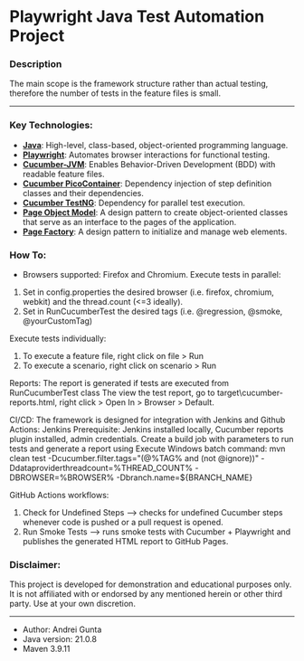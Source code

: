 # Playwright Java Test Automation Project

### Description

The main scope is the framework structure rather than actual testing, therefore the number of tests in the feature files
is small.

---

### Key Technologies:
- **[Java](https://docs.oracle.com/en/java/index.html)**: High-level, class-based, object-oriented programming language.
- **[Playwright](https://playwright.dev/java/)**: Automates browser interactions for functional testing.
- **[Cucumber-JVM](https://cucumber.io/)**: Enables Behavior-Driven Development (BDD) with readable feature files.
- **[Cucumber PicoContainer](https://github.com/cucumber/cucumber-jvm/tree/main/cucumber-picocontainer)**: Dependency injection of step definition classes and their dependencies.
- **[Cucumber TestNG](https://cucumber.io/docs/guides/parallel-execution/#testng)**: Dependency for parallel test execution.
- **[Page Object Model](https://www.guru99.com/page-object-model-pom-page-factory-in-selenium.html)**: A design pattern to create object-oriented classes that serve as an interface to the pages of the application.
- **[Page Factory](https://www.lambdatest.com/blog/page-factory-in-selenium/)**: A design pattern to initialize and manage web elements.

### How To:

- Browsers supported: Firefox and Chromium.
Execute tests in parallel:
1. Set in config.properties the desired browser (i.e. firefox, chromium, webkit) and the thread.count (<=3 ideally).
2. Set in RunCucumberTest the desired tags (i.e. @regression, @smoke, @yourCustomTag)

Execute tests individually:
1. To execute a feature file, right click on file > Run
2. To execute a scenario, right click on scenario > Run

Reports:
The report is generated if tests are executed from RunCucumberTest class
The view the test report, go to target\cucumber-reports.html, right click > Open In > Browser > Default.

CI/CD:
The framework is designed for integration with Jenkins and Github Actions:
Jenkins Prerequisite: Jenkins installed locally, Cucumber reports plugin installed, admin credentials.
Create a build job with parameters to run tests and generate a report using Execute Windows batch command:
mvn clean test -Dcucumber.filter.tags="(@%TAG% and (not @ignore))" -Ddataproviderthreadcount=%THREAD_COUNT% -DBROWSER=%BROWSER% -Dbranch.name=${BRANCH_NAME}

GitHub Actions workflows:

1. Check for Undefined Steps --> checks for undefined Cucumber steps whenever code is pushed or a pull request is
   opened.
2. Run Smoke Tests --> runs smoke tests with Cucumber + Playwright and publishes the generated HTML report to GitHub
   Pages.

### Disclaimer:
This project is developed for demonstration and educational purposes only.
It is not affiliated with or endorsed by any mentioned herein or other third party.
Use at your own discretion.

---

- Author: Andrei Gunta
- Java version: 21.0.8
- Maven 3.9.11



